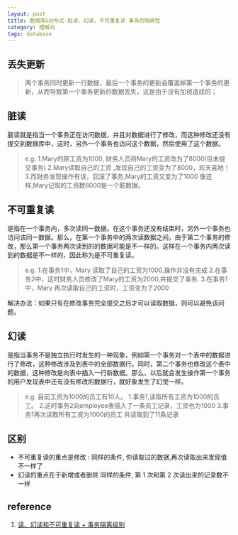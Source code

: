 ```yaml
---
layout: post
title: 数据库&分布式-脏读，幻读，不可重复读 事务的隔离性
category: 理解向
tags: database
---
```


## 丢失更新
> 两个事务同时更新一行数据，最后一个事务的更新会覆盖掉第一个事务的更新，从而导致第一个事务更新的数据丢失，这是由于没有加锁造成的；

## 脏读
脏读就是指当一个事务正在访问数据，并且对数据进行了修改，而这种修改还没有提交到数据库中，这时，另外一个事务也访问这个数据，然后使用了这个数据。
>  e.g.
1.Mary的原工资为1000, 财务人员将Mary的工资改为了8000(但未提交事务)
2.Mary读取自己的工资 ,发现自己的工资变为了8000，欢天喜地！
3.而财务发现操作有误，回滚了事务,Mary的工资又变为了1000
像这样,Mary记取的工资数8000是一个脏数据。

## 不可重复读
是指在一个事务内，多次读同一数据。在这个事务还没有结束时，另外一个事务也访问该同一数据。那么，在第一个事务中的两次读数据之间，由于第二个事务的修改，那么第一个事务两次读到的的数据可能是不一样的。这样在一个事务内两次读到的数据是不一样的，因此称为是不可重复读。
>  e.g.
1.在事务1中，Mary 读取了自己的工资为1000,操作并没有完成
2.在事务2中，这时财务人员修改了Mary的工资为2000,并提交了事务.
3.在事务1中，Mary 再次读取自己的工资时，工资变为了2000

解决办法：如果只有在修改事务完全提交之后才可以读取数据，则可以避免该问题。

## 幻读
是指当事务不是独立执行时发生的一种现象，例如第一个事务对一个表中的数据进行了修改，这种修改涉及到表中的全部数据行。同时，第二个事务也修改这个表中的数据，这种修改是向表中插入一行新数据。那么，以后就会发生操作第一个事务的用户发现表中还有没有修改的数据行，就好象发生了幻觉一样。
>   e.g. 
目前工资为1000的员工有10人。
1.事务1,读取所有工资为1000的员工。
2.这时事务2向employee表插入了一条员工记录，工资也为1000
3.事务1再次读取所有工资为1000的员工 共读取到了11条记录

## 区别
- 不可重复读的重点是修改 :
 同样的条件, 你读取过的数据,再次读取出来发现值不一样了
- 幻读的重点在于新增或者删除
 同样的条件, 第 1 次和第 2 次读出来的记录数不一样 


## reference
1. [读、幻读和不可重复读 + 事务隔离级别](https://uule.iteye.com/blog/1109647)
